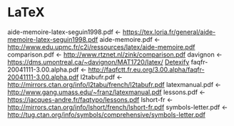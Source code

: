 # LaTeX
aide-memoire-latex-seguin1998.pdf <- https://tex.loria.fr/general/aide-memoire-latex-seguin1998.pdf
aide-memoire.pdf <- http://www.edu.upmc.fr/c2i/ressources/latex/aide-memoire.pdf
comparison.pdf <- http://www.rtznet.nl/zink/comparison.pdf
davignon <- https://dms.umontreal.ca/~davignon/MAT1720/latex/
[Detexify](http://detexify.kirelabs.org/classify.html)
faqfr-20041111-3.00.alpha.pdf <- http://faqfctt.fr.eu.org/3.00.alpha/faqfr-20041111-3.00.alpha.pdf
l2tabufr.pdf <- http://mirrors.ctan.org/info/l2tabu/french/l2tabufr.pdf
latexmanual.pdf <- http://www.gang.umass.edu/~franz/latexmanual.pdf
lessons.pdf <- https://jacques-andre.fr/faqtypo/lessons.pdf
lshort-fr <- http://mirrors.ctan.org/info/lshort/french/lshort-fr.pdf
symbols-letter.pdf <- http://tug.ctan.org/info/symbols/comprehensive/symbols-letter.pdf